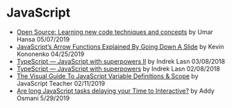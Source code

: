 # JavaScript  
- [Open Source: Learning new code techniques and concepts](https://umaar.com/dev-tips/200-learning-from-open-source/) by Umar Hansa 05/07/2019
- [JavaScript’s Arrow Functions Explained By Going Down A Slide](https://www.codementor.io/kevinkononenko/javascript-s-arrow-functions-explained-by-going-down-a-slide-u3ngt0u9o) by Kevin Kononenko 04/25/2019  
- [TypeScript — JavaScript with superpowers II](https://medium.com/cleversonder/typescript-javascript-with-superpowers-part-ii-69a6bd2c6842) by Indrek Lasn 03/08/2018  
- [TypeScript — JavaScript with superpowers](https://www.strilliant.com/2018/02/28/typescript-%E2%80%94-javascript-with-superpowers-%E2%80%93-freecodecamp-org/) by Indrek Lasn 02/08/2018  
- [The Visual Guide To JavaScript Variable Definitions & Scope](https://medium.com/@js_tut/the-visual-guide-to-javascript-variable-definitions-scope-abfb86edad) by JavaScript Teacher 02/11/2019
- [Are long JavaScript tasks delaying your Time to Interactive?](https://web.dev/long-tasks-devtools/) by Addy Osmani 5/29/2019
